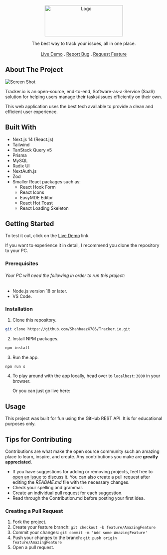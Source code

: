 <br/>
<p align="center">
  <a href="https://github.com/Shahbaazx786/Dev-Profile-Finder">
    <img src="public/Tracker.io-Main-Logo.png" alt="Logo" width="250" height="100">
  </a>

  <!-- <h3 align="center">Tracker.io</h3> -->

  <p align="center">
    The best way to track your issues, all in one place.
    <br/>
    <br/>
    <a href="https://tracker.io-neon.vercel.app/">Live Demo</a>
    .
    <a href="https://github.com/ShahbaazX786/Tracker.io/issues">Report Bug</a>
    .
    <a href="https://github.com/ShahbaazX786/Tracker.io/issues">Request Feature</a>
  </p>
</p>



## About The Project

![Screen Shot](public/GithubDevFinder.png)

Tracker.io is an open-source, end-to-end, Software-as-a-Service (SaaS) solution for helping users manage their tasks/issues efficiently on their own.

This web application uses the best tech available to provide a clean and efficient user experience. 

## Built With

- Next.js 14 (React.js)
- Tailwind
- TanStack Query v5
- Prisma
- MySQL
- Radix UI
- NextAuth.js
- Zod
- Smaller React packages such as: 
  - React Hook Form
  - React Icons
  - EasyMDE Editor
  - React Hot Toast
  - React Loading Skeleton

## Getting Started

To test it out, click on the [Live Demo](https://tracker.io-neon.vercel.app) link.

If you want to experience it in detail, I recommend you clone the repository to your PC. 

### Prerequisites

###### Your PC will need the following in order to run this project:
- Node.js version 18 or later.
- VS Code.

### Installation

1. Clone this repository.

```sh
git clone https://github.com/ShahbaazX786/Tracker.io.git
```

2. Install NPM packages.

```sh
npm install
```

3. Run the app.

```sh
npm run s
```

4. To play around with the app locally, head over to ```localhost:3000``` in your browser.

   Or you can just go live here:

## Usage

This project was built for fun using the GitHub REST API. It is for educational purposes only. 

## Tips for Contributing

Contributions are what make the open source community such an amazing place to learn, inspire, and create. Any contributions you make are **greatly appreciated**.
* If you have suggestions for adding or removing projects, feel free to [open an issue](https://github.com/ShahbaazX786/Tracker.io/issues/new) to discuss it. You can also create a pull request after editing the *README.md* file with the necessary changes.
* Check your spelling and grammar.
* Create an individual pull request for each suggestion.
* Read through the Contribution.md before posting your first idea.

### Creating a Pull Request

1. Fork the project.
2. Create your feature branch: `git checkout -b feature/AmazingFeature`
3. Commit your changes: `git commit -m 'Add some AmazingFeature'`
4. Push your changes to the branch: `git push origin feature/AmazingFeature`
5. Open a pull request.<br/>
<p align="center">
